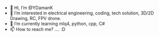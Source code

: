 - 👋 Hi, I’m @YDamanK
- 👀 I’m interested in electrical engineering, coding, tech solution, 3D/2D Drawing, RC, FPV drone. 
- 🌱 I’m currently learning mlq4, python, cpp, C#
- 📫 How to reach me? .... :D

<!---
YDamanK/YDamanK is a ✨ special ✨ repository because its `README.md` (this file) appears on your GitHub profile.
You can click the Preview link to take a look at your changes.
--->
